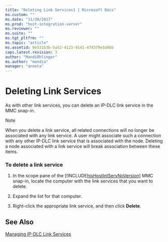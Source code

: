 ```yaml
---
title: "Deleting Link Services1 | Microsoft Docs"
ms.custom: ""
ms.date: "11/30/2017"
ms.prod: "host-integration-server"
ms.reviewer: ""
ms.suite: ""
ms.tgt_pltfrm: ""
ms.topic: "article"
ms.assetid: 8e531b3b-ba52-4123-9141-474379e3a0bb
caps.latest.revision: 3
author: "MandiOhlinger"
ms.author: "mandia"
manager: "anneta"
---
```

# Deleting Link Services
As with other link services, you can delete an IP-DLC link service in the MMC snap-in.  
  
> [!NOTE]
>  When you delete a link service, all related connections will no longer be associated with any link service. A user might associate such a connection with any other IP-DLC link service that is associated with the node. Deleting a node associated with a link service will break association between these items.  
  
### To delete a link service  
  
1.  In the scope pane of the [!INCLUDE[hisHostIntServNoVersion](../includes/hishostintservnoversion-md.md)] MMC snap-in, locate the computer with the link services that you want to delete.  
  
2.  Expand the list for that computer.  
  
3.  Right-click the appropriate link service, and then click **Delete**.  
  
## See Also  
 [Managing IP-DLC Link Services](../core/managing-ip-dlc-link-services2.md)